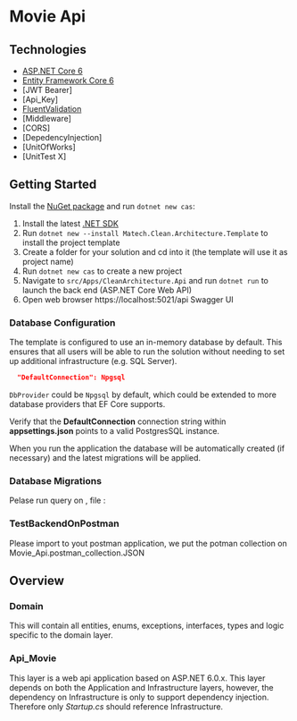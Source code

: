  # Movie Api

## Technologies
* [ASP.NET Core 6](https://docs.microsoft.com/en-us/aspnet/core/introduction-to-aspnet-core?view=aspnetcore-6.0)
* [Entity Framework Core 6](https://docs.microsoft.com/en-us/ef/core/)
* [JWT Bearer]
* [Api_Key]
* [FluentValidation](https://fluentvalidation.net/)
* [Middleware]
* [CORS]
* [DepedencyInjection]
* [UnitOfWorks]
* [UnitTest X]

## Getting Started

Install the [NuGet package](https://www.nuget.org/packages/Matech.Clean.Architecture.Template) and run `dotnet new cas`:

1. Install the latest [.NET SDK](https://dotnet.microsoft.com/download)
2. Run `dotnet new --install Matech.Clean.Architecture.Template` to install the project template
3. Create a folder for your solution and cd into it (the template will use it as project name)
4. Run `dotnet new cas` to create a new project
5. Navigate to `src/Apps/CleanArchitecture.Api` and run `dotnet run` to launch the back end (ASP.NET Core Web API)
6. Open web browser https://localhost:5021/api Swagger UI


### Database Configuration

The template is configured to use an in-memory database by default. This ensures that all users will be able to run the solution without needing to set up additional infrastructure (e.g. SQL Server).

```json
  "DefaultConnection": Npgsql
```
`DbProvider` could be `Npgsql` by default, which could be extended to more database providers that EF Core supports. 

Verify that the **DefaultConnection** connection string within **appsettings.json** points to a valid PostgresSQL instance.

When you run the application the database will be automatically created (if necessary) and the latest migrations will be applied.

### Database Migrations

Pelase run query on , file :

### TestBackendOnPostman

Please import to yout postman application, we put the potman collection on Movie_Api.postman_collection.JSON

## Overview

### Domain

This will contain all entities, enums, exceptions, interfaces, types and logic specific to the domain layer.

### Api_Movie

This layer is a web api application based on ASP.NET 6.0.x. This layer depends on both the Application and Infrastructure layers, however, the dependency on Infrastructure is only to support dependency injection. Therefore only *Startup.cs* should reference Infrastructure.


